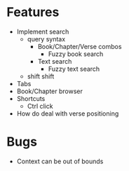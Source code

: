 # Features
- Implement search
  - query syntax
    - Book/Chapter/Verse combos
        - Fuzzy book search
    - Text search
        - Fuzzy text search
  - shift shift
- Tabs
- Book/Chapter browser
- Shortcuts
  - Ctrl click
- How do deal with verse positioning

# Bugs
- Context can be out of bounds
